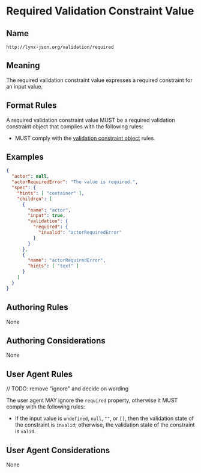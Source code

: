 # Required Validation Constraint Value

## Name

`http://lynx-json.org/validation/required`

## Meaning

The required validation constraint value expresses a required constraint for an input value.

## Format Rules

A required validation constraint value MUST be a required validation constraint object that complies with the following rules:

- MUST comply with the [validation constraint object](/specifications/properties/validation/index.md#validation-constraint-object) rules.

## Examples

```json
{
  "actor": null,
  "actorRequiredError": "The value is required.",
  "spec": {
    "hints": [ "container" ],
    "children": [
      {
        "name": "actor",
        "input": true,
        "validation": {
          "required": {
            "invalid": "actorRequiredError"
          }
        }
      },
      {
        "name": "actorRequiredError",
        "hints": [ "text" ]
      }
    ]
  }
}
```

## Authoring Rules

None

## Authoring Considerations

None

## User Agent Rules

// TODO: remove "ignore" and decide on wording

The user agent MAY ignore the `required` property, otherwise it MUST comply with the following rules:

- If the input value is `undefined`, `null`, `""`, or `[]`, then the validation state of the constraint is `invalid`; otherwise, the validation state of the constraint is `valid`.

## User Agent Considerations

None
